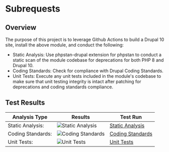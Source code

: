 # Subrequests

## Overview

The purpose of this project is to leverage Github Actions to build a Drupal 10 site, install the above module, and conduct the following:

* Static Analysis:  Use phpstan-drupal extension for phpstan to conduct a static scan of the module codebase for deprecations for both PHP 8 and Drupal 10.
* Coding Standards:  Check for compliance with Drupal Coding Standards.
* Unit Tests:  Execute any unit tests included in the module's codebase to make sure that unit testing integrity is intact after patching for deprecations and coding standards compliance.

## Test Results

| Analysis Type | Results | Test Run |
| ----- | ----- | ----- |
| Static Analysis: | ![Static Analysis](https://github.com/Drupal-10-Compatibility/subrequests/actions/workflows/static_analysis.yml/badge.svg) | [Static Analysis](https://github.com/Drupal-10-Compatibility/subrequests/actions/workflows/static_analysis.yml) |
| Coding Standards: | ![Coding Standards](https://github.com/Drupal-10-Compatibility/subrequests/actions/workflows/coding_standards.yml/badge.svg) | [Coding Standards](https://github.com/Drupal-10-Compatibility/subrequests/actions/workflows/coding_standards.yml) |
| Unit Tests: | ![Unit Tests](https://github.com/Drupal-10-Compatibility/subrequests/actions/workflows/unit_tests.yml/badge.svg) | [Unit Tests](https://github.com/Drupal-10-Compatibility/subrequests/actions/workflows/unit_tests.yml) |
